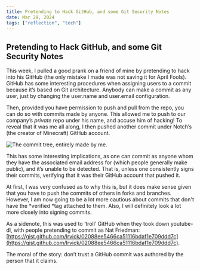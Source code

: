 ```yaml
---
title: Pretending to Hack GitHub, and some Git Security Notes
date: Mar 29, 2024
tags: ["reflection", "tech"]
---
```


## Pretending to Hack GitHub, and some Git Security Notes

This week, I pulled a good prank on a friend of mine by pretending to hack into his GitHub (the only mistake I made was not saving it for April Fools). GitHub has some interesting procedures when assigning users to a commit because it’s based on Git architecture. Anybody can make a commit as any user, just by changing the user.name and user.email configuration.

Then, provided you have permission to push and pull from the repo, you can do so with commits made by anyone. This allowed me to push to our company’s *private* repo under his name, and accuse him of hacking! To reveal that it was me all along, I then pushed another commit under Notch’s (the creator of Minecraft) GitHub account.

![The commit tree, entirely made by me.](https://cdn-images-1.medium.com/max/2000/1*EMPjtlk_QVAgldZ2Jv6gUQ.png)

This has some interesting implications, as one can commit as anyone whom they have the associated email address for (which people generally make public), and it’s unable to be detected. That is, unless one consistently signs their commits, verifying that it was their GitHub account that pushed it.

At first, I was very confused as to why this is, but it does make sense given that you have to push the commits of others in forks and branches. However, I am now going to be a lot more cautious about commits that don't have the *verified *tag attached to them. Also, I will definitely look a lot more closely into signing commits.

As a sidenote, this was used to ‘troll’ GitHub when they took down youtube-dl, with people pretending to commit as Nat Friedman: [https://gist.github.com/lrvick/02088ee5466ca51116bdaf1e709ddd7c](https://gist.github.com/lrvick/02088ee5466ca51116bdaf1e709ddd7c).

The moral of the story: don’t trust a GitHub commit was authored by the person that it claims.
